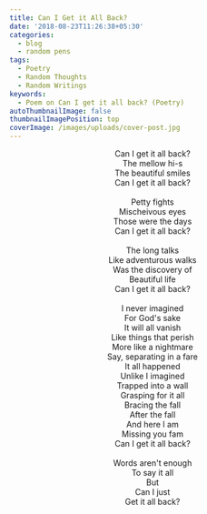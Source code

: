 ```yaml
---
title: Can I Get it All Back?
date: '2018-08-23T11:26:38+05:30'
categories:
  - blog
  - random pens
tags:
  - Poetry
  - Random Thoughts
  - Random Writings
keywords:
  - Poem on Can I get it all back? (Poetry)
autoThumbnailImage: false
thumbnailImagePosition: top
coverImage: /images/uploads/cover-post.jpg
---
```

<center>
Can I get it all back?<br>
The mellow hi-s<br>
The beautiful smiles<br>
Can I get it all back?
<br><br>
Petty fights<br>
Mischeivous eyes<br>
Those were the days<br>
Can I get it all back?
<br><br>
The long talks<br>
Like adventurous walks<br>
Was the discovery of<br>
Beautiful life<br>
Can I get it all back?
<br><br>
I never imagined<br>
For God's sake<br>
It will all vanish<br>
Like things that perish<br>
More like a nightmare<br>
Say, separating in a fare<br>
It all happened<br>
Unlike I imagined<br>
Trapped into a wall<br>
Grasping for it all<br>
Bracing the fall<br>
After the fall<br>
And here I am<br>
Missing you fam<br>
Can I get it all back?
<br><br>
Words aren't enough<br>
To say it all<br>
But<br>
Can I just<br>
Get it all back?
</center>

